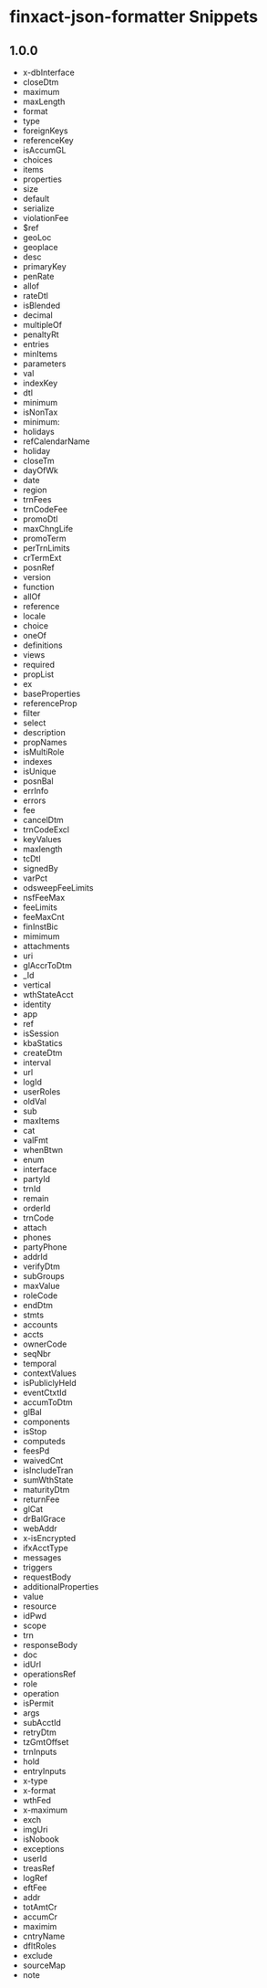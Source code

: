 # finxact-json-formatter Snippets

## 1.0.0
- x-dbInterface
- closeDtm
- maximum
- maxLength
- format
- type
- foreignKeys
- referenceKey
- isAccumGL
- choices
- items
- properties
- size
- default
- serialize
- violationFee
- $ref
- geoLoc
- geoplace
- desc
- primaryKey
- penRate
- allof
- rateDtl
- isBlended
- decimal
- multipleOf
- penaltyRt
- entries
- minItems
- parameters
- val
- indexKey
- dtl
- minimum
- isNonTax
- minimum:
- holidays
- refCalendarName
- holiday
- closeTm
- dayOfWk
- date
- region
- trnFees
- trnCodeFee
- promoDtl
- maxChngLife
- promoTerm
- perTrnLimits
- crTermExt
- posnRef
- version
- function
- allOf
- reference
- locale
- choice
- oneOf
- definitions
- views
- required
- propList
- ex
- baseProperties
- referenceProp
- filter
- select
- description
- propNames
- isMultiRole
- indexes
- isUnique
- posnBal
- errInfo
- errors
- fee
- cancelDtm
- trnCodeExcl
- keyValues
- maxlength
- tcDtl
- signedBy
- varPct
- odsweepFeeLimits
- nsfFeeMax
- feeLimits
- feeMaxCnt
- finInstBic
- mimimum
- attachments
- uri
- glAccrToDtm
- _Id
- vertical
- wthStateAcct
- identity
- app
- ref
- isSession
- kbaStatics
- createDtm
- interval
- url
- logId
- userRoles
- oldVal
- sub
- maxItems
- cat
- valFmt
- whenBtwn
- enum
- interface
- partyId
- trnId
- remain
- orderId
- trnCode
- attach
- phones
- partyPhone
- addrId
- verifyDtm
- subGroups
- maxValue
- roleCode
- endDtm
- stmts
- accounts
- accts
- ownerCode
- seqNbr
- temporal
- contextValues
- isPubliclyHeld
- eventCtxtId
- accumToDtm
- glBal
- components
- isStop
- computeds
- feesPd
- waivedCnt
- isIncludeTran
- sumWthState
- maturityDtm
- returnFee
- glCat
- drBalGrace
- webAddr
- x-isEncrypted
- ifxAcctType
- messages
- triggers
- requestBody
- additionalProperties
- value
- resource
- idPwd
- scope
- trn
- responseBody
- doc
- idUrl
- operationsRef
- role
- operation
- isPermit
- args
- subAcctId
- retryDtm
- tzGmtOffset
- trnInputs
- hold
- entryInputs
- x-type
- x-format
- wthFed
- x-maximum
- exch
- imgUri
- isNobook
- exceptions
- userId
- treasRef
- logRef
- eftFee
- addr
- totAmtCr
- accumCr
- maximim
- cntryName
- dfltRoles
- exclude
- sourceMap
- note